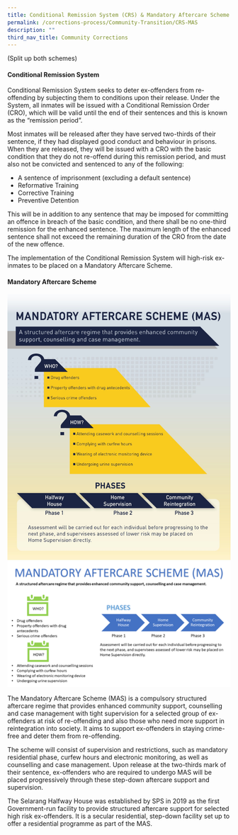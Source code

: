 ```yaml
---
title: Conditional Remission System (CRS) & Mandatory Aftercare Scheme (MAS)
permalink: /corrections-process/Community-Transition/CRS-MAS
description: ""
third_nav_title: Community Corrections
---
```

(Split up both schemes)

#### Conditional Remission System
Conditional Remission System seeks to deter ex-offenders from re-offending by subjecting them to conditions upon their release. Under the System, all inmates will be issued with a Conditional Remission Order (CRO), which will be valid until the end of their sentences and this is known as the “remission period”. 

Most inmates will be released after they have served two-thirds of their sentence, if they had displayed good conduct and behaviour in prisons. When they are released, they will be issued with a CRO with the basic condition that they do not re-offend during this remission period, and must also not be convicted and sentenced to any of the following:

* A sentence of imprisonment (excluding a default sentence)
* Reformative Training
* Corrective Training
* Preventive Detention

This will be in addition to any sentence that may be imposed for committing an offence in breach of the basic condition, and there shall be no one-third remission for the enhanced sentence. The maximum length of the enhanced sentence shall not exceed the remaining duration of the CRO from the date of the new offence. 

The implementation of the Conditional Remission System will high-risk ex-inmates to be placed on a Mandatory Aftercare Scheme.

#### Mandatory Aftercare Scheme
![](/images/Rehabilitation/MAS%20new.jpeg)
![](/images/Rehabilitation/MAS%20Factsheet.png)

The Mandatory Aftercare Scheme (MAS) is a compulsory structured aftercare regime that provides enhanced community support, counselling and case management with tight supervision for a selected group of ex-offenders at risk of re-offending and also those who need more support in reintegration into society. It aims to support ex-offenders in staying crime-free and deter them from re-offending.

The scheme will consist of supervision and restrictions, such as mandatory residential phase, curfew hours and electronic monitoring, as well as counselling and case management. Upon release at the two-thirds mark of their sentence, ex-offenders who are required to undergo MAS will be placed progressively through these step-down aftercare support and supervision.

The Selarang Halfway House was established by SPS in 2019 as the first Government-run facility to provide structured aftercare support for selected high risk ex-offenders. It is a secular residential, step-down facility set up to offer a residential programme as part of the MAS.